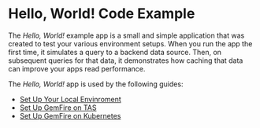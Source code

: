 <!--
Copyright 2019 - 2021 VMware, Inc.
SPDX-License-Identifier: Apache-2.0
-->
 
# Hello, World! Code Example

The *Hello, World!* example app is a small and simple application that was created to test your various environment setups. When you run the app the first time, it simulates a query to a backend data source.  Then, on subsequent queries for that data, it demonstrates how caching that data can improve your apps read performance.

The *Hello, World!* app is used by the following guides:

- [Set Up Your Local Envinroment](https://tanzu.vmware.com/developer/data/gemfire/guides/get-started-locally-sbgf/)
- [Set Up GemFire on TAS](https://tanzu.vmware.com/developer/data/gemfire/guides/get-started-gf4vms-sbgf/)
- [Set Up GemFire on Kubernetes](https://tanzu.vmware.com/developer/data/gemfire/guides/get-started-gf4k8s-sbgf/)